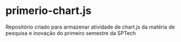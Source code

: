 # primerio-chart.js
Repositório criado para armazenar atividade de chart.js da matéria de pesquisa e inovação do primeiro semestre da SPTech
